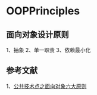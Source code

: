 # OOPPrinciples

## 面向对象设计原则   
1、抽象
2、单一职责
3、依赖最小化

## 参考文献
1、[公共技术点之面向对象六大原则](https://github.com/simple-android-framework/android_design_patterns_analysis/blob/master/oop-principles/oop-principles.md)   


